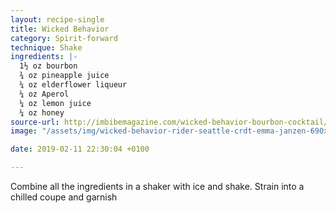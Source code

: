 ```yaml
---
layout: recipe-single
title: Wicked Behavior
category: Spirit-forward
technique: Shake
ingredients: |-
  1½ oz bourbon
  ¾ oz pineapple juice
  ¼ oz elderflower liqueur
  ¼ oz Aperol
  ¼ oz lemon juice
  ¼ oz honey
source-url: http://imbibemagazine.com/wicked-behavior-bourbon-cocktail/
image: "/assets/img/wicked-behavior-rider-seattle-crdt-emma-janzen-690x959.jpg"

date: 2019-02-11 22:30:04 +0100

---
```

Combine all the ingredients in a shaker with ice and shake. Strain into a chilled coupe and garnish